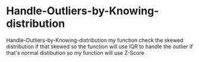 # Handle-Outliers-by-Knowing-distribution
Handle-Outliers-by-Knowing-distribution  my function check the skewed distribution if that skewed so the function will use IQR to handle the outlier 
if that's normal distibution so my function will use Z-Score 
